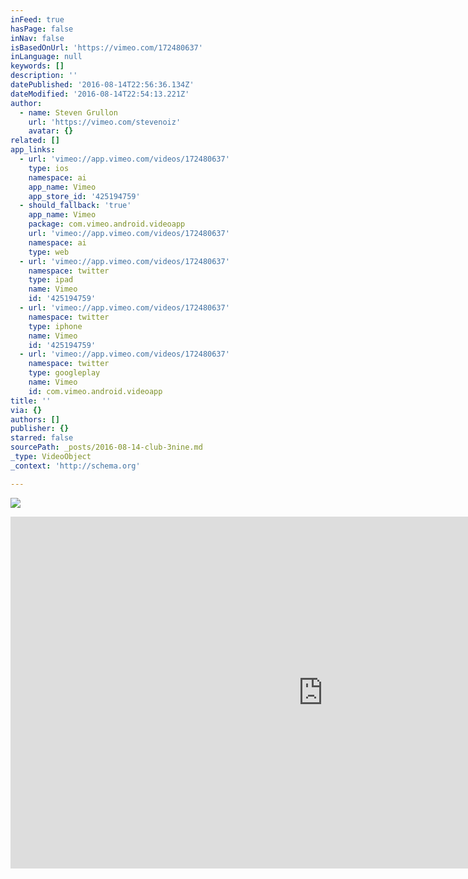 ```yaml
---
inFeed: true
hasPage: false
inNav: false
isBasedOnUrl: 'https://vimeo.com/172480637'
inLanguage: null
keywords: []
description: ''
datePublished: '2016-08-14T22:56:36.134Z'
dateModified: '2016-08-14T22:54:13.221Z'
author:
  - name: Steven Grullon
    url: 'https://vimeo.com/stevenoiz'
    avatar: {}
related: []
app_links:
  - url: 'vimeo://app.vimeo.com/videos/172480637'
    type: ios
    namespace: ai
    app_name: Vimeo
    app_store_id: '425194759'
  - should_fallback: 'true'
    app_name: Vimeo
    package: com.vimeo.android.videoapp
    url: 'vimeo://app.vimeo.com/videos/172480637'
    namespace: ai
    type: web
  - url: 'vimeo://app.vimeo.com/videos/172480637'
    namespace: twitter
    type: ipad
    name: Vimeo
    id: '425194759'
  - url: 'vimeo://app.vimeo.com/videos/172480637'
    namespace: twitter
    type: iphone
    name: Vimeo
    id: '425194759'
  - url: 'vimeo://app.vimeo.com/videos/172480637'
    namespace: twitter
    type: googleplay
    name: Vimeo
    id: com.vimeo.android.videoapp
title: ''
via: {}
authors: []
publisher: {}
starred: false
sourcePath: _posts/2016-08-14-club-3nine.md
_type: VideoObject
_context: 'http://schema.org'

---
```

![](https://the-grid-user-content.s3-us-west-2.amazonaws.com/6c84a4f8-9088-4690-8ef4-b18ce7058d9a.png)

<iframe src="https://cdn.embedly.com/widgets/media.html?src=https%3A%2F%2Fplayer.vimeo.com%2Fvideo%2F172480637&amp;url=https%3A%2F%2Fvimeo.com%2F172480637&amp;image=http%3A%2F%2Fi.vimeocdn.com%2Fvideo%2F578312055_1280.jpg&amp;key=b7d04c9b404c499eba89ee7072e1c4f7&amp;type=text%2Fhtml&amp;schema=vimeo" width="1000" height="563" scrolling="no" frameborder="0" allowfullscreen="" style=""></iframe>